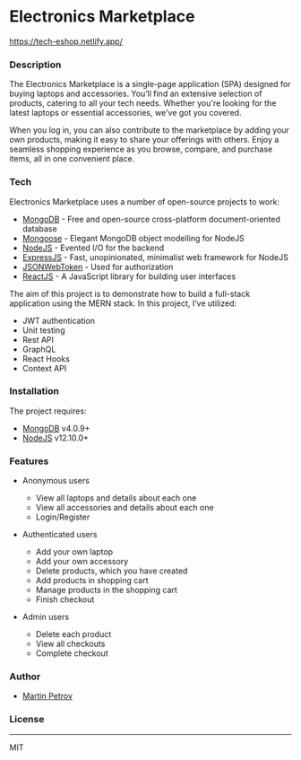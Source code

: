# Electronics Marketplace
https://tech-eshop.netlify.app/

### Description

The Electronics Marketplace is a single-page application (SPA) designed for buying laptops and accessories. You’ll find an extensive selection of products, catering to all your tech needs. Whether you're looking for the latest laptops or essential accessories, we've got you covered.

When you log in, you can also contribute to the marketplace by adding your own products, making it easy to share your offerings with others. Enjoy a seamless shopping experience as you browse, compare, and purchase items, all in one convenient place.

### Tech

Electronics Marketplace uses a number of open-source projects to work:
* [MongoDB](https://www.mongodb.com) - Free and open-source cross-platform document-oriented database
* [Mongoose](http://mongoosejs.com/index.html) - Elegant MongoDB object modelling for NodeJS
* [NodeJS](https://nodejs.org/en/) - Evented I/O for the backend
* [ExpressJS](https://expressjs.com) - Fast, unopinionated, minimalist web framework for NodeJS
* [JSONWebToken](https://jwt.io) - Used for authorization
* [ReactJS](https://reactjs.org) - A JavaScript library for building user interfaces

The aim of this project is to demonstrate how to build a full-stack application using the MERN stack. In this project, I’ve utilized:

* JWT authentication
* Unit testing
* Rest API
* GraphQL
* React Hooks
* Context API

### Installation

The project requires: 
* [MongoDB](https://www.mongodb.com/download-center#community) v4.0.9+
* [NodeJS](https://nodejs.org/en/) v12.10.0+

### Features

- Anonymous users
    - View all laptops and details about each one
    - View all accessories and details about each one    
    - Login/Register

- Authenticated users
    - Add your own laptop
    - Add your own accessory
    - Delete products, which you have created
    - Add products in shopping cart
    - Manage products in the shopping cart
    - Finish checkout

- Admin users    
    - Delete each product
    - View all checkouts
    - Complete checkout    

### Author

* [Martin Petrov](https://github.com/martin-petrov03)

### License
----

MIT
